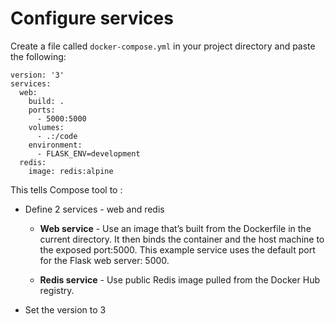 # Configure services 
Create a file called `docker-compose.yml` in your project directory and paste the following:

```
version: '3'
services:
  web:
    build: .
    ports:
      - 5000:5000
    volumes:
      - .:/code
    environment:
      - FLASK_ENV=development
  redis:
    image: redis:alpine
```
This tells Compose tool to : 

* Define 2 services - web and redis

    * **Web service** - Use an image that’s built from the Dockerfile in the current directory. It then binds the container and the host machine to the exposed port:5000. This example service uses the default port for the Flask web server: 5000.

    * **Redis service** - Use public Redis image pulled from the Docker Hub registry.

* Set the version to 3